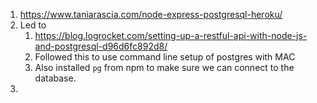 1. https://www.taniarascia.com/node-express-postgresql-heroku/
2. Led to
   1. https://blog.logrocket.com/setting-up-a-restful-api-with-node-js-and-postgresql-d96d6fc892d8/
   2. Followed this to use command line setup of postgres with MAC
   3. Also installed `pg` from npm to make sure we can connect to the database.
3.
